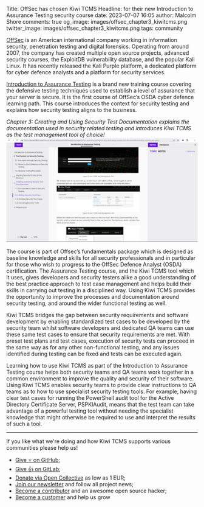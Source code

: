 Title: OffSec has chosen Kiwi TCMS
Headline: for their new Introduction to Assurance Testing security course
date: 2023-07-07 16:05
author: Malcolm Shore
comments: true
og_image: images/offsec_chapter3_kiwitcms.png
twitter_image: images/offsec_chapter3_kiwitcms.png
tags: community


[OffSec](https://www.offsec.com/) is an American international company working
in information security, penetration testing and digital forensics. Operating
from around 2007, the company has created multiple open source projects,
advanced security courses, the ExploitDB vulnerability database, and the popular Kali Linux.
It has recently released the Kali Purple platform, a dedicated platform for
cyber defence analysts and a platform for security services.

[Introduction to Assurance Testing](https://portal.offsec.com/library/all/new-releases/modal/module/introduction-to-assurance-testing/)
is a brand new training course covering the defensive testing techniques used
to establish a level of assurance that your server is secure. It is the first
course of OffSec’s OSDA cyber defence learning path. This course introduces the
context for security testing and explains how security testing aligns to the business.

*Chapter 3: Creating and Using Security Test Documentation explains the documentation
used in security related testing and introduces Kiwi TCMS as the test management tool of choice!*
!["Kiwi TCMS as shown in OffSec's training materials"](/images/offsec_chapter3_kiwitcms.png "Kiwi TCMS as shown in OffSec's training materials")


The course is part of Offsec’s fundamentals package which is designed as baseline knowledge
and skills for all security professionals and in particular for those who wish to progress
to the OffSec Defence Analyst (OSDA) certification.  The Assurance Testing course,
and the Kiwi TCMS tool which it uses, gives developers and security testers alike a good
understanding of the best practice approach to test case management and helps build their
skills in carrying out testing in a disciplined way. Using Kiwi TCMS provides the
opportunity to improve the processes and documentation around security testing,
and around the wider functional testing as well.

Kiwi TCMS bridges the gap between security requirements and software development by
enabling standardized test cases to be developed by the security team whilst
software developers and dedicated QA teams can use these same test cases to ensure that
security requirements are met. With preset test plans and test cases,
execution of security tests can proceed in the same way as for any other non-functional testing,
and any issues identified during testing can be fixed and tests can be executed again.

Learning how to use Kiwi TCMS as part of the Introduction to Assurance Testing course helps
both security teams and QA teams work together in a common environment to improve
the quality and security of their software. Using Kiwi TCMS enables security teams to
provide clear instructions to QA teams as to how to use specialist security testing tools.
For example, having clear test cases for running the PowerShell audit tool
for the Active Directory Certificate Server, PSPKIAudit, means that the test team can take advantage
of a powerful testing tool without needing the specialist knowledge that might otherwise be required
to use and interpret the results of such a tool.


---

If you like what we're doing and how Kiwi TCMS supports various communities
please help us!

- [Give ⭐ on GitHub](https://github.com/kiwitcms/Kiwi/stargazers);
- [Give 👍 on GitLab](https://gitlab.com/gitlab-org/gitlab/-/issues/334558);
- [Donate via Open Collective](https://opencollective.com/kiwitcms/donate) as low as 1 EUR;
- [Join our newsletter](https://kiwitcms.us17.list-manage.com/subscribe/post?u=9b57a21155a3b7c655ae8f922&id=c970a37581)
  and follow all project news;
- [Become a contributor](https://kiwitcms.readthedocs.io/en/latest/contribution.html) and an awesome open source hacker;
- [Become a customer](/#subscriptions) and help us grow
